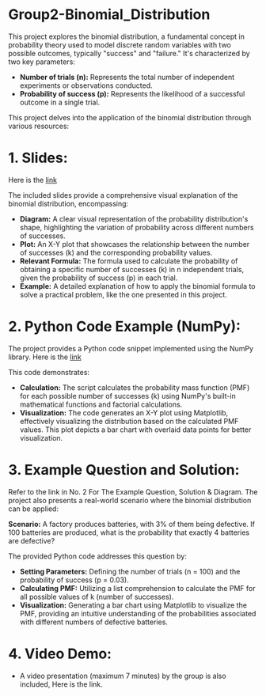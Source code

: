 # Group2-Binomial_Distribution

This project explores the binomial distribution, a fundamental concept in probability theory used to model discrete random variables with two possible outcomes, typically "success" and "failure." It's characterized by two key parameters:

- **Number of trials (n):** Represents the total number of independent experiments or observations conducted.
- **Probability of success (p):** Represents the likelihood of a successful outcome in a single trial.

This project delves into the application of the binomial distribution through various resources:

# 1. Slides:

Here is the [link](https://www.canva.com/design/DAGTLelAXTw/9pR0bzBMW2qpNYp47uXtaA/edit?utm_content=DAGTLelAXTw&utm_campaign=designshare&utm_medium=link2&utm_source=sharebuttonl)

The included slides provide a comprehensive visual explanation of the binomial distribution, encompassing:

- **Diagram:** A clear visual representation of the probability distribution's shape, highlighting the variation of probability across different numbers of successes.
- **Plot:** An X-Y plot that showcases the relationship between the number of successes (k) and the corresponding probability values.
- **Relevant Formula:** The formula used to calculate the probability of obtaining a specific number of successes (k) in n independent trials, given the probability of success (p) in each trial.
- **Example:** A detailed explanation of how to apply the binomial formula to solve a practical problem, like the one presented in this project.

# 2. Python Code Example (NumPy):

The project provides a Python code snippet implemented using the NumPy library. Here is the [link]([url](https://colab.research.google.com/drive/1V-bMDt-Sm0ZiV7KzDa7SjzlrLhgm1hfS?usp=sharing))

This code demonstrates:

- **Calculation:** The script calculates the probability mass function (PMF) for each possible number of successes (k) using NumPy's built-in mathematical functions and factorial calculations.
- **Visualization:** The code generates an X-Y plot using Matplotlib, effectively visualizing the distribution based on the calculated PMF values. This plot depicts a bar chart with overlaid data points for better visualization.

# 3. Example Question and Solution:

Refer to the link in No. 2 For The Example Question, Solution & Diagram.
The project also presents a real-world scenario where the binomial distribution can be applied:

**Scenario:** A factory produces batteries, with 3% of them being defective. If 100 batteries are produced, what is the probability that exactly 4 batteries are defective?

The provided Python code addresses this question by:

- **Setting Parameters:** Defining the number of trials (n = 100) and the probability of success (p = 0.03).
- **Calculating PMF:** Utilizing a list comprehension to calculate the PMF for all possible values of k (number of successes).
- **Visualization:** Generating a bar chart using Matplotlib to visualize the PMF, providing an intuitive understanding of the probabilities associated with different numbers of defective batteries.

# 4. Video Demo:
- A video presentation (maximum 7 minutes) by the group is also included, Here is the link.

